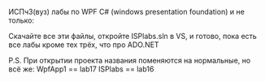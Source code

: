 ИСПч3(вуз) лабы по WPF C# (windows presentation foundation) и не только:

Скачайте все эти файлы, откройте ISPlabs.sln в VS, и готово, пока есть все лабы кроме тех трёх, что про ADO.NET

P.S. При открытии проекта названия поменяются на нормальные, но всё же:
WpfApp1 == lab17
ISPlabs == lab16
